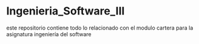 # Ingenieria_Software_III
este repositorio contiene todo lo relacionado con el modulo cartera para la asignatura ingeniería del software
